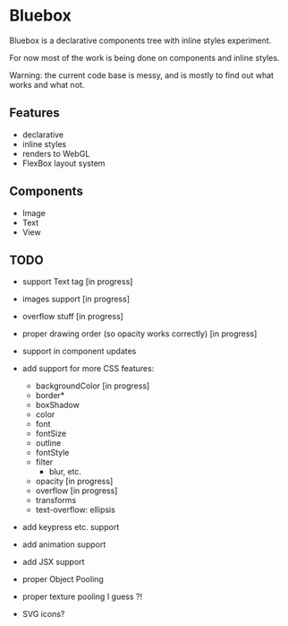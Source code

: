 Bluebox
===
Bluebox is a declarative components tree with inline styles experiment.

For now most of the work is being done on components and inline styles.

Warning: the current code base is messy, and is mostly to find out what works and what not.

Features
---
- declarative
- inline styles
- renders to WebGL
- FlexBox layout system

Components
---
- Image
- Text
- View

TODO
---
- support Text tag [in progress]
- images support [in progress]
- overflow stuff [in progress]
- proper drawing order (so opacity works correctly) [in progress]
- support in component updates
- add support for more CSS features:
  - backgroundColor [in progress]
  - border*
  - boxShadow
  - color
  - font
  - fontSize
  - outline
  - fontStyle
  - filter
    - blur, etc.
  - opacity [in progress]
  - overflow [in progress]
  - transforms
  - text-overflow: ellipsis
- add keypress etc. support


- add animation support
- add JSX support
- proper Object Pooling
- proper texture pooling I guess ?!
- SVG icons?


